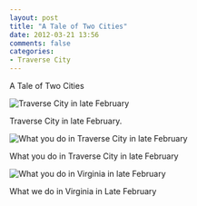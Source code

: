 ```yaml
---
layout: post
title: "A Tale of Two Cities"
date: 2012-03-21 13:56
comments: false
categories: 
- Traverse City
---
```

A Tale of Two Cities
 


![Traverse City in late February](/assets/images/2012/2012-03-21/DSC01227.JPG)


Traverse City in late February.



![What you do in Traverse City in late February](/assets/images/2012/2012-03-21/DSC01199.JPG)

What you do in Traverse City in late February



![What you do in Virginia in late February](/assets/images/2012/2012-03-21-1/Jasmine-new-bike.JPG)


What we do in Virginia in Late February
